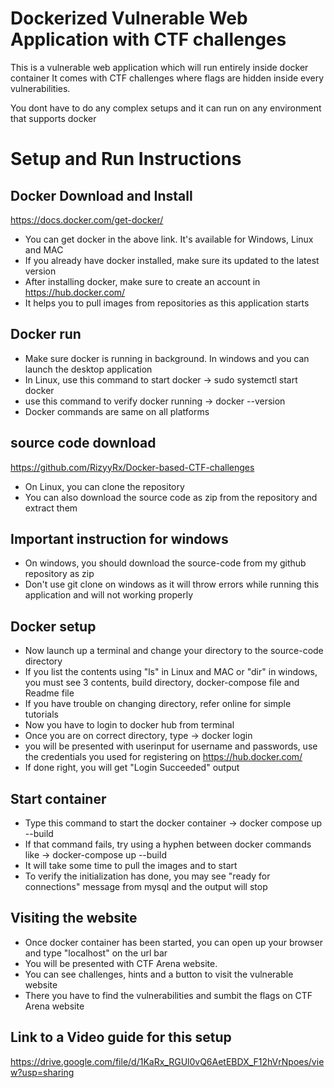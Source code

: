 # Dockerized Vulnerable Web Application with CTF challenges
This is a vulnerable web application which will run entirely inside docker container
It comes with CTF challenges where flags are hidden inside every vulnerabilities.

You dont have to do any complex setups and it can run on any environment that supports docker

# Setup and Run Instructions
## Docker Download and Install
https://docs.docker.com/get-docker/
* You can get docker in the above link. It's available for Windows, Linux and MAC
* If you already have docker installed, make sure its updated to the latest version
* After installing docker, make sure to create an account in https://hub.docker.com/
* It helps you to pull images from repositories as this application starts
## Docker run
* Make sure docker is running in background. In windows and you can launch the desktop application
* In Linux, use this command to start docker -> sudo systemctl start docker
* use this command to verify docker running -> docker --version
* Docker commands are same on all platforms
## source code download
https://github.com/RizyyRx/Docker-based-CTF-challenges
* On Linux, you can clone the repository
* You can also download the source code as zip from the repository and extract them
## Important instruction for windows
* On windows, you should download the source-code from my github repository as zip
* Don't use git clone on windows as it will throw errors while running this application and will not working properly
## Docker setup
* Now launch up a terminal and change your directory to the source-code directory
* If you list the contents using "ls" in Linux and MAC or "dir" in windows, you must see 3 contents, build directory, docker-compose file and Readme file
* If you have trouble on changing directory, refer online for simple tutorials
* Now you have to login to docker hub from terminal
* Once you are on correct directory, type -> docker login
* you will be presented with userinput for username and passwords, use the credentials you used for registering on https://hub.docker.com/
* If done right, you will get "Login Succeeded" output
## Start container
* Type this command to start the docker container -> docker compose up --build
* If that command fails, try using a hyphen between docker commands like -> docker-compose up --build
* It will take some time to pull the images and to start
* To verify the initialization has done, you may see "ready for connections" message from mysql and the output will stop
## Visiting the website
* Once docker container has been started, you can open up your browser and type "localhost" on the url bar
* You will be presented with CTF Arena website.
* You can see challenges, hints and a button to visit the vulnerable website
* There you have to find the vulnerabilities and sumbit the flags on CTF Arena website
## Link to a Video guide for this setup
https://drive.google.com/file/d/1KaRx_RGUl0vQ6AetEBDX_F12hVrNpoes/view?usp=sharing